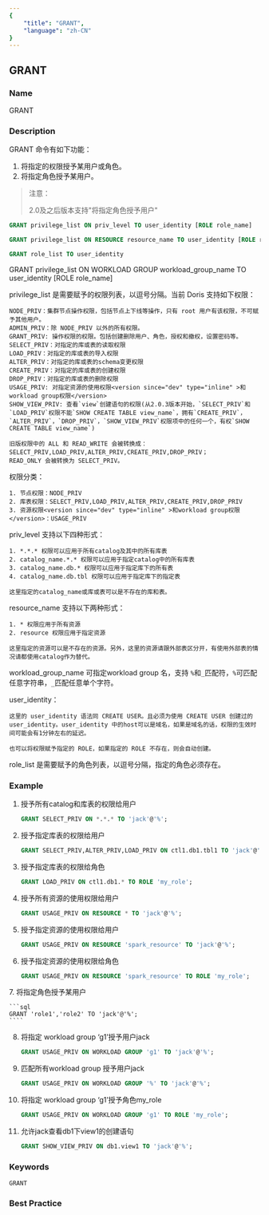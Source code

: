 ```yaml
---
{
    "title": "GRANT",
    "language": "zh-CN"
}
---
```


<!--
Licensed to the Apache Software Foundation (ASF) under one
or more contributor license agreements.  See the NOTICE file
distributed with this work for additional information
regarding copyright ownership.  The ASF licenses this file
to you under the Apache License, Version 2.0 (the
"License"); you may not use this file except in compliance
with the License.  You may obtain a copy of the License at

  http://www.apache.org/licenses/LICENSE-2.0

Unless required by applicable law or agreed to in writing,
software distributed under the License is distributed on an
"AS IS" BASIS, WITHOUT WARRANTIES OR CONDITIONS OF ANY
KIND, either express or implied.  See the License for the
specific language governing permissions and limitations
under the License.
-->

## GRANT

### Name

GRANT

### Description

GRANT 命令有如下功能：

1. 将指定的权限授予某用户或角色。
2. 将指定角色授予某用户。

>注意：
>
>2.0及之后版本支持"将指定角色授予用户"

```sql
GRANT privilege_list ON priv_level TO user_identity [ROLE role_name]

GRANT privilege_list ON RESOURCE resource_name TO user_identity [ROLE role_name]

GRANT role_list TO user_identity
```

<version since="dev">GRANT privilege_list ON WORKLOAD GROUP workload_group_name TO user_identity [ROLE role_name]</version>

privilege_list 是需要赋予的权限列表，以逗号分隔。当前 Doris 支持如下权限：

    NODE_PRIV：集群节点操作权限，包括节点上下线等操作，只有 root 用户有该权限，不可赋予其他用户。
    ADMIN_PRIV：除 NODE_PRIV 以外的所有权限。
    GRANT_PRIV: 操作权限的权限。包括创建删除用户、角色，授权和撤权，设置密码等。
    SELECT_PRIV：对指定的库或表的读取权限
    LOAD_PRIV：对指定的库或表的导入权限
    ALTER_PRIV：对指定的库或表的schema变更权限
    CREATE_PRIV：对指定的库或表的创建权限
    DROP_PRIV：对指定的库或表的删除权限
    USAGE_PRIV: 对指定资源的使用权限<version since="dev" type="inline" >和workload group权限</version>
    SHOW_VIEW_PRIV: 查看`view`创建语句的权限(从2.0.3版本开始，`SELECT_PRIV`和`LOAD_PRIV`权限不能`SHOW CREATE TABLE view_name`，拥有`CREATE_PRIV`，`ALTER_PRIV`，`DROP_PRIV`，`SHOW_VIEW_PRIV`权限项中的任何一个，有权`SHOW CREATE TABLE view_name`)
    
    旧版权限中的 ALL 和 READ_WRITE 会被转换成：SELECT_PRIV,LOAD_PRIV,ALTER_PRIV,CREATE_PRIV,DROP_PRIV；
    READ_ONLY 会被转换为 SELECT_PRIV。

权限分类：

    1. 节点权限：NODE_PRIV
    2. 库表权限：SELECT_PRIV,LOAD_PRIV,ALTER_PRIV,CREATE_PRIV,DROP_PRIV
    3. 资源权限<version since="dev" type="inline" >和workload group权限</version>：USAGE_PRIV

priv_level 支持以下四种形式：

    1. *.*.* 权限可以应用于所有catalog及其中的所有库表
    2. catalog_name.*.* 权限可以应用于指定catalog中的所有库表
    3. catalog_name.db.* 权限可以应用于指定库下的所有表
    4. catalog_name.db.tbl 权限可以应用于指定库下的指定表
    
    这里指定的catalog_name或库或表可以是不存在的库和表。

resource_name 支持以下两种形式：

    1. * 权限应用于所有资源
    2. resource 权限应用于指定资源
    
    这里指定的资源可以是不存在的资源。另外，这里的资源请跟外部表区分开，有使用外部表的情况请都使用catalog作为替代。

workload_group_name 可指定workload group 名，支持 `%`和`_`匹配符，`%`可匹配任意字符串，`_`匹配任意单个字符。

user_identity：

    这里的 user_identity 语法同 CREATE USER。且必须为使用 CREATE USER 创建过的 user_identity。user_identity 中的host可以是域名，如果是域名的话，权限的生效时间可能会有1分钟左右的延迟。
    
    也可以将权限赋予指定的 ROLE，如果指定的 ROLE 不存在，则会自动创建。

role_list 是需要赋予的角色列表，以逗号分隔，指定的角色必须存在。

### Example

1. 授予所有catalog和库表的权限给用户
   
    ```sql
    GRANT SELECT_PRIV ON *.*.* TO 'jack'@'%';
    ```
    
2. 授予指定库表的权限给用户
   
    ```sql
    GRANT SELECT_PRIV,ALTER_PRIV,LOAD_PRIV ON ctl1.db1.tbl1 TO 'jack'@'192.8.%';
    ```
    
3. 授予指定库表的权限给角色
   
    ```sql
    GRANT LOAD_PRIV ON ctl1.db1.* TO ROLE 'my_role';
    ```
    
4. 授予所有资源的使用权限给用户
   
    ```sql
    GRANT USAGE_PRIV ON RESOURCE * TO 'jack'@'%';
    ```
    
5. 授予指定资源的使用权限给用户
   
    ```sql
    GRANT USAGE_PRIV ON RESOURCE 'spark_resource' TO 'jack'@'%';
    ```
    
6. 授予指定资源的使用权限给角色
   
    ```sql
    GRANT USAGE_PRIV ON RESOURCE 'spark_resource' TO ROLE 'my_role';
    ```
   
<version since="2.0.0"></version>
7. 将指定角色授予某用户

    ```sql
    GRANT 'role1','role2' TO 'jack'@'%';
    ````


<version since="dev"></version>

8. 将指定 workload group ‘g1’授予用户jack

    ```sql
    GRANT USAGE_PRIV ON WORKLOAD GROUP 'g1' TO 'jack'@'%';
    ````

9. 匹配所有workload group 授予用户jack

    ```sql
    GRANT USAGE_PRIV ON WORKLOAD GROUP '%' TO 'jack'@'%';
    ````

10. 将指定 workload group ‘g1’授予角色my_role

    ```sql
    GRANT USAGE_PRIV ON WORKLOAD GROUP 'g1' TO ROLE 'my_role';
    ````

11. 允许jack查看db1下view1的创建语句

    ```sql
    GRANT SHOW_VIEW_PRIV ON db1.view1 TO 'jack'@'%';
    ````

### Keywords

```
GRANT
```

### Best Practice

